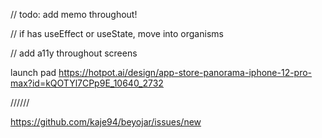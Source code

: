// todo: add memo throughout!

// if has useEffect or useState, move into organisms

// add a11y throughout screens

launch pad
https://hotpot.ai/design/app-store-panorama-iphone-12-pro-max?id=kQOTYl7CPp9E_10640_2732

//////

https://github.com/kaje94/beyojar/issues/new
